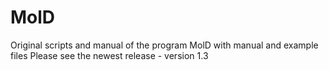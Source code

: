 # MolD
Original scripts and manual of the program MolD with manual and example files
Please see the newest release - version 1.3
